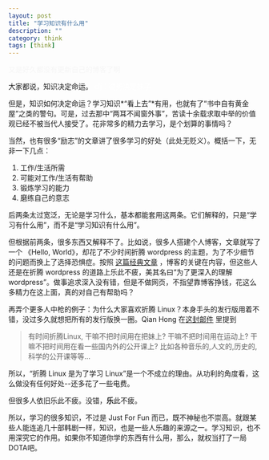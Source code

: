 ```yaml
---
layout: post
title: "学习知识有什么用"
description: ""
category: think 
tags: [think]
---
```

<font color=#F5F5F5> 又是好久都没有更新自己的博客了啊 </font>

大家都说，知识决定命运。<font color=#FFFFFF> clj：姿势决定妹子 </font>

但是，知识如何决定命运？学习知识*“看上去”*有用，也就有了“书中自有黄金屋”之类的警句。可是，过去那中“两耳不闻窗外事”，苦读十余载求取中举的价值观已经不被当代人接受了。花非常多的精力去学习，是个划算的事情吗？

当然，也有很多“励志”的文章讲了很多学习的好处（此处无贬义）。概括一下，无非一下几点：

1. 工作/生活所需
2. 可能对工作/生活有帮助
3. 锻炼学习的能力
4. 磨练自己的意志

后两条太过宽泛，无论是学习什么，基本都能套用这两条。它们解释的，只是“学习有什么用”，而不是“学习知识有什么用”。

但根据前两条，很多东西又解释不了。比如说，很多人搭建个人博客，文章就写了一个 《Hello, World》，却花了不少时间折腾 wordpress 的主题，为了不少细节的问题而换上了选择恐惧症。按照 [这篇经典文章][1] ，博客的关键在内容，但这些人还是在折腾 wordpress 的道路上乐此不疲，美其名曰“为了更深入的理解 wordpress”。做事追求深入没有错，但是不做网页，不指望靠博客挣钱，花这么多精力在这上面，真的对自己有帮助吗？

再弄个更多人中枪的例子：为什么大家喜欢折腾 Linux？本身手头的发行版用着不错，没过多久就想把所有的发行版换一圈。Qian Hong 在[这封邮件][2] 里提到
>有时间折腾Linux, 干嘛不把时间用在把妹上? 干嘛不把时间用在运动上? 干嘛不把时间用在看一些国内外的公开课上? 比如各种音乐的,人文的,历史的,科学的公开课等等...

所以，“折腾 Linux 是为了学习 Linux”是一个不成立的理由。从功利的角度看，这么做没有任何好处--还多花了一些电费。

但很多人依旧乐此不疲。没错，**乐**此不疲。

所以，学习的很多知识，不过是 Just For Fun 而已，既不神秘也不崇高。就跟某些人能连追几十部韩剧一样，知识，也是一些人乐趣的来源之一。学习知识，也不用深究它的作用。如果你不知道你学的东西有什么用，那么，就权当打了一局DOTA吧。

[1]: http://mindhacks.cn/2009/02/15/why-you-should-start-blogging-now/
[2]: http://archive.gzlug.org/2487.html

